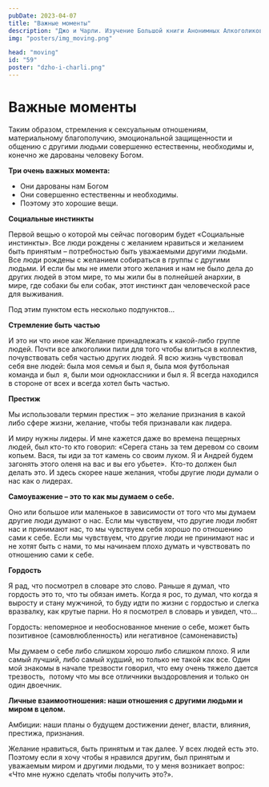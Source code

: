 ```yaml
---
pubDate: 2023-04-07
title: "Важные моменты"
description: "Джо и Чарли. Изучение Большой книги Анонимных Алкоголиков.  (058)"
img: "posters/img_moving.png"

head: "moving"
id: "59"
poster: "dzho-i-charli.png"
---
```


# Важные моменты

Таким образом, стремления к сексуальным отношениям, материальному благополучию, эмоциональной защищенности и общению с другими людьми совершенно естественны, необходимы и, конечно же дарованы человеку Богом.

**Три очень важных момента:**

- Они дарованы нам Богом
- Они совершенно естественны и необходимы.
- Поэтому это хорошие вещи.

**Социальные инстинкты**

Первой вещью о которой мы сейчас поговорим будет «Социальные инстинкты». Все люди рождены с желанием нравиться и желанием быть принятым – потребностью быть уважаемыми другими людьми. Все люди рождены с желанием собираться в группы с другими людьми. И если бы мы не имели этого желания и нам не было дела до других людей в этом мире, то мы жили бы в полнейшей анархии, в мире, где собаки бы ели собак, этот инстинкт дан человеческой расе для выживания.

Под этим пунктом есть несколько подпунктов…

**Стремление быть частью**

И это ни что иное как Желание принадлежать к какой-либо группе людей. Почти все алкоголики пили для того чтобы влиться в коллектив, почувствовать себя частью других людей. Я всю жизнь чувствовал себя вне людей: была моя семья и был я, была моя футбольная команда и был  я, были мои одноклассники и был я. Я всегда находился в стороне от всех и всегда хотел быть частью.

**Престиж**

Мы использовали термин престиж – это желание признания в какой либо сфере жизни, желание, чтобы тебя признавали как лидера.

И миру нужны лидеры. И мне кажется даже во времена пещерных людей, был кто-то кто говорил: «Серега стань за тем деревом со своим копьем. Вася, ты иди за тот камень со своим луком. Я и Андрей будем загонять этого оленя на вас и вы его убьете».  Кто-то должен был делать это. И здесь скорее наше желания, чтобы другие люди думали о нас как о лидерах.

**Самоуважение – это то как мы думаем о себе.**

Оно или большое или маленькое в зависимости от того что мы думаем другие люди думают о нас. Если мы чувствуем, что другие люди любят нас и принимают нас, то мы чувствуем себя хорошо по отношению сами к себе. Если мы чувствуем, что другие люди не принимают нас и не хотят быть с нами, то мы начинаем плохо думать и чувствовать по отношению сами к себе.

**Гордость**

Я рад, что посмотрел в словаре это слово. Раньше я думал, что гордость это то, что ты обязан иметь. Когда я рос, то думал, что когда я выросту и стану мужчиной, то буду идти по жизни с гордостью и слегка вразвалку, как крутые парни. Но я посмотрел в словарь и увидел, что…

Гордость: непомерное и необоснованное мнение о себе, может быть позитивное (самовлюбленность) или негативное (самоненависть)

Мы думаем о себе либо слишком хорошо либо слишком плохо. Я или самый лучший, либо самый худший, но только не такой как все. Один мой знакомы в начале трезвости говорил, что ему очень тяжело дается трезвость,  потому что мы все отличники выздоровления и только он один двоечник.

**Личные взаимоотношения: наши отношения с другими людьми и миром в целом.**

Амбиции: наши планы о будущем достижении денег, власти, влияния, престижа, признания.

Желание нравиться, быть принятым и так далее. У всех людей есть это. Поэтому если я хочу чтобы я нравился другим, был принятым и уважаемым миром и другими людьми, то у меня возникает вопрос: «Что мне нужно сделать чтобы получить это?».
